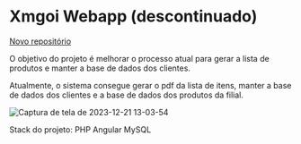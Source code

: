 # Xmgoi Webapp (descontinuado)

[Novo repositório](https://github.com/josafaverissimo/pd-order)
 
O objetivo do projeto é melhorar o processo atual para gerar a lista de produtos e manter a base de dados dos clientes.

Atualmente, o sistema consegue gerar o pdf da lista de itens, manter a base de dados dos clientes e a base de dados dos produtos da filial.

![Captura de tela de 2023-12-21 13-03-54](https://github.com/josafaverissimo/xmgoi13-webapp/assets/50150682/8fd14202-c4bf-4913-a801-1e1e15c0cb92)

Stack do projeto:
PHP
Angular
MySQL

